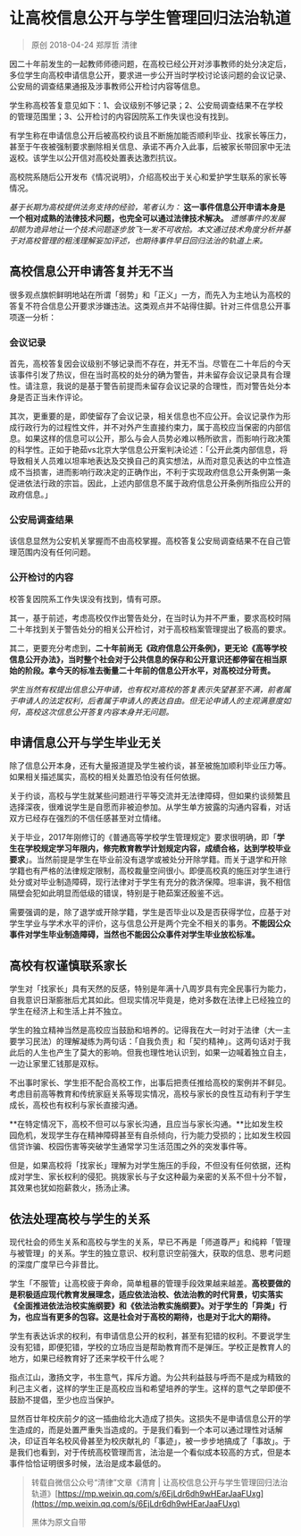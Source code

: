# 让高校信息公开与学生管理回归法治轨道

> 原创 2018-04-24 郑厚哲 清律

因二十年前发生的一起教师师德问题，在高校已经公开对涉事教师的处分决定后，多位学生向高校申请信息公开，要求进一步公开当时学校讨论该问题的会议记录、公安局的调查结果通报及涉事教师公开检讨内容等信息。

学生称高校答复意见如下：1、会议级别不够记录；2、公安局调查结果不在学校的管理范围里；3、公开检讨的内容因院系工作失误也没有找到。

有学生称在申请信息公开后被高校约谈且不断施加能否顺利毕业、找家长等压力，甚至于午夜被强制要求删除相关信息、承诺不再介入此事，后被家长带回家中无法返校。该学生以公开信对高校处置表达激烈抗议。

高校院系随后公开发布《情况说明》，介绍高校出于关心和爱护学生联系的家长等情况。


*基于长期为高校提供法务支持的经验，笔者认为：*
**这一事件信息公开申请本身是一个相对成熟的法律技术问题，也完全可以通过法律技术解决。**
*遗憾事件的发展却颇为诡异地让一个技术问题逐步放飞一发不可收拾。本文通过技术角度分析并基于对高校管理的粗浅理解妄加评述，也期待事件早日回归法治的轨道上来。*

## 高校信息公开申请答复并无不当

很多观点旗帜鲜明地站在所谓「弱势」和「正义」一方，而先入为主地认为高校的答复不符合信息公开要求涉嫌违法。这类观点并不站得住脚。针对三件信息公开事项逐一分析：

### 会议记录

首先，高校答复因会议级别不够记录而不存在，并无不当。尽管在二十年后的今天该事件引发了热议，但在当时高校的处分的确为警告，并未留存会议记录具有合理性。请注意，我说的是基于警告前提而未留存会议记录的合理性，而对警告处分本身是否正当未作评论。

其次，更重要的是，即使留存了会议记录，相关信息也不应公开。会议记录作为形成行政行为的过程性文件，并不对外产生直接约束力，属于高校应当保密的内部信息。如果这样的信息可以公开，那么与会人员势必难以畅所欲言，而影响行政决策的科学性。正如于艳茹vs北京大学信息公开案判决论述：「公开此类内部信息，将导致相关人员难以坦率地表达及交换自己的真实想法，从而对意见表达的中立性造成不当损害，进而影响行政决定的正确作出，不利于实现政府信息公开条例第一条促进依法行政的宗旨。因此，上述内部信息不属于政府信息公开条例所指应公开的政府信息。」

### 公安局调查结果

该信息显然为公安机关掌握而不由高校掌握。高校答复公安局调查结果不在自己管理范围内没有任何问题。

### 公开检讨的内容

校答复因院系工作失误没有找到，情有可原。

其一，基于前述，考虑高校仅作出警告处分，在当时认为并不严重，要求高校时隔二十年找到关于警告处分的相关公开检讨，对于高校档案管理提出了极高的要求。

其二，更要充分考虑到，**二十年前尚无《政府信息公开条例》，更无论《高等学校信息公开办法》，当时整个社会对于公共信息的保存和公开意识还都停留在相当原始的阶段。拿今天的标准去衡量二十年前的信息公开水平，对高校过分苛责。**

*学生当然有权提出信息公开申请，也有权对高校的答复表示失望甚至不满，前者属于申请人的法定权利，后者属于申请人的表达自由。但无论申请人的主观满意度如何，高校这次信息公开答复内容本身并无问题。*

## 申请信息公开与学生毕业无关

除了信息公开本身，还有大量报道提及学生被约谈，甚至被施加顺利毕业压力等。如果相关描述属实，高校的相关处置恐怕没有任何依据。

关于约谈，高校与学生就某些问题进行平等交流并无法律障碍，但如果约谈频繁且选择深夜，很难说学生是自愿而非被迫参加。从学生单方披露的沟通内容看，对话双方已经存在强烈的不信任感甚至对立情绪。

关于毕业，2017年刚修订的《普通高等学校学生管理规定》要求很明确，即「**学生在学校规定学习年限内，修完教育教学计划规定内容，成绩合格，达到学校毕业要求**」。当然前提是学生在毕业前没有退学或被处分开除学籍。而关于退学和开除学籍也有严格的法律规定限制，高校裁量空间很小。即便高校真的施压对学生进行处分或对毕业制造障碍，现行法律对于学生有充分的救济保障。坦率讲，我不相信隔壁会犯如此明显而低级的错误，特别是于艳茹案还殷鉴不远。

需要强调的是，除了退学或开除学籍，学生是否毕业以及是否获得学位，应基于对学生学业与学术水平的评价，这与信息公开是两个完全不相关的事务。**不能因公众事件对学生毕业制造障碍，当然也不能因公众事件对学生毕业放松标准。**

## 高校有权谨慎联系家长

学生对「找家长」具有天然的反感，特别是年满十八周岁具有完全民事行为能力，自我意识日渐膨胀后尤其如此。但现实情况毕竟是，绝对多数在法律上已经独立的学生在经济上和生活上并不独立。

学生的独立精神当然是高校应当鼓励和培养的。记得我在大一时对于法律（大一主要学习民法）的理解凝练为两句话：「自我负责」和「契约精神」。这两句话对于我此后的人生也产生了莫大的影响。但我也理性地认识到，如果一边喊着独立自主，一边让家里汇钱那是双标。

不出事时家长、学生拒不配合高校工作，出事后把责任推给高校的案例并不鲜见。考虑目前高等教育和传统家庭关系等现实情况，高校与家长的良性互动有利于学生成长，高校也有权利与家长直接沟通。

**在特定情况下，高校不但可以与家长沟通，且应当与家长沟通。**比如发生校园危机，发现学生存在精神障碍甚至有自杀倾向，行为能力受损的；比如发生校园信贷诈骗、校园伤害等突破学生通常学习生活范围之外的突发事件等。

但是，如果高校将「找家长」理解为对学生施压的手段，不但没有任何依据，还构成对学生、家长权利的侵犯。挑拨家长与子女这种最为亲密的关系不但十分不智，其效果也犹如抱薪救火，扬汤止沸。

## 依法处理高校与学生的关系

现代社会的师生关系和高校与学生的关系，早已不再是「师道尊严」和纯粹「管理与被管理」的关系。学生的独立意识、权利意识空前强大，获取的信息、思考问题的深度广度早已今非昔比。

学生「不服管」让高校疲于奔命，简单粗暴的管理手段效果越来越差。**高校要做的是积极适应现代教育发展理念，适应依法治校、依法治教的时代背景，切实落实《全面推进依法治校实施纲要》和《依法治教实施纲要》。对于学生的「异类」行为，也应当有更多的包容。这是社会对于高校的期待，也是对于北大的期待。**


学生有表达诉求的权利，有申请信息公开的权利，甚至有犯错的权利。不要说学生没有犯错，即便犯错，学校的立场应当是帮助教育而不是弹压。学校正是教育人的地方，如果已经教育好了还来学校干什么呢？

指点江山，激扬文字，书生意气，挥斥方遒。为公共利益鼓与呼而不是成为精致的利己主义者，这样的学生正是高校应当和希望培养的学生。这样的意气之举即便不鼓励不提倡，至少也应当保护。


显然百廿年校庆前夕的这一插曲给北大造成了损失。这损失不是申请信息公开的学生造成的，而是处置严重失当造成的。于是我们看到一个本可以通过理性对话解决，印证百年名校风骨甚至为校庆献礼的「事迹」，被一步步地搞成了「事故」。于是我们也看到，对于传统高校管理而言，法治是一个看似成本较高的方式，但是本事件恰恰证明很多时候，法治是成本最低的。



>转载自微信公众号“清律”文章《清育 | 让高校信息公开与学生管理回归法治轨道》[https://mp.weixin.qq.com/s/6EjLdr6dh9wHEarJaaFUxg](https://mp.weixin.qq.com/s/6EjLdr6dh9wHEarJaaFUxg)
>
>黑体为原文自带
